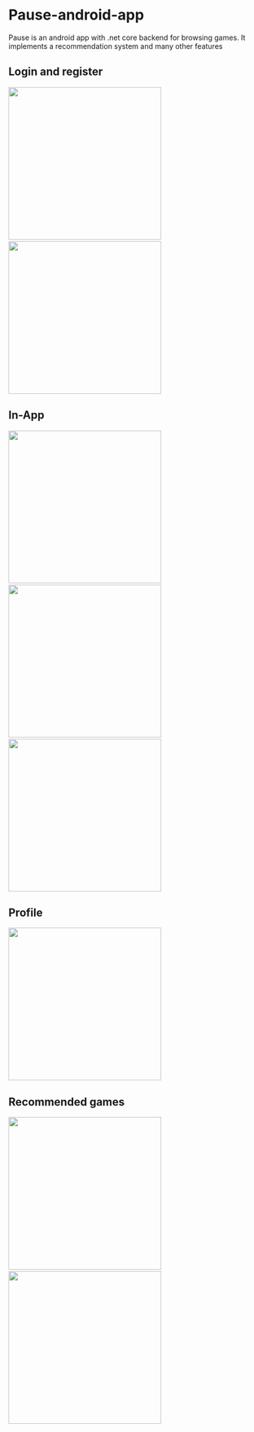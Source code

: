 # Pause-android-app
Pause is an android app with .net core backend for browsing games. It implements a recommendation system and many other features

## Login and register

<img src="images/1.png" width="300">$~~~~~~~~~$<img src="images/2.png" width="300">

## In-App

<img src="images/3.png" width="300">$~~~~~~~~~$<img src="images/4.png" width="300">$~~~~~~~~~$<img src="images/5.png" width="300">

## Profile

<img src="images/6.png" width="300">

## Recommended games

<img src="images/7.png" width="300">$~~~~~~~~~$<img src="images/8.png" width="300">
